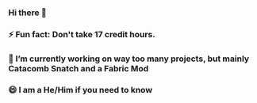 ### Hi there 👋 
### ⚡ Fun fact: Don't take 17 credit hours.
### 🔭 I’m currently working on way too many projects, but mainly Catacomb Snatch and a Fabric Mod
### 😄 I am a He/Him if you need to know

<!--
**64BitUniverse/64BitUniverse** is a ✨ _special_ ✨ repository because its `README.md` (this file) appears on your GitHub profile.

Here are some ideas to get you started:

- 🔭 I’m currently working on ...
- 🌱 I’m currently learning ...
- 👯 I’m looking to collaborate on ...
- 🤔 I’m looking for help with ...
- 💬 Ask me about ...
- 📫 How to reach me: ...
- 😄 Pronouns: ...
- ⚡ Fun fact: ...
-->
